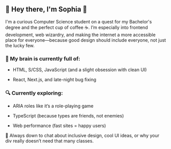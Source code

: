 ## 🌈 Hey there, I'm Sophia 👋
I'm a curious Computer Science student on a quest for my Bachelor's degree and the perfect cup of coffee ☕. I’m especially into frontend development, web wizardry, and making the internet a more accessible place for everyone—because good design should include everyone, not just the lucky few.

### 🧠 My brain is currently full of:

- HTML, S/CSS, JavaScript (and a slight obsession with clean UI)

- React, Next.js, and late-night bug fixing

### 🔍 Currently exploring:

- ARIA roles like it’s a role-playing game

- TypeScript (because types are friends, not enemies)

- Web performance (fast sites = happy users)

💬 Always down to chat about inclusive design, cool UI ideas, or why your div really doesn’t need that many classes.



<!--
**Cozy-Habit/Cozy-Habit** is a ✨ _special_ ✨ repository because its `README.md` (this file) appears on your GitHub profile.

Here are some ideas to get you started:

- 🔭 I’m currently working on ...
- 🌱 I’m currently learning ...
- 👯 I’m looking to collaborate on ...
- 🤔 I’m looking for help with ...
- 💬 Ask me about ...
- 📫 How to reach me: ...
- 😄 Pronouns: ...
- ⚡ Fun fact: ...
-->

